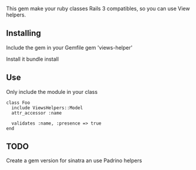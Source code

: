 This gem make your ruby classes Rails 3 compatibles, so you can use View helpers.

## Installing
Include the gem in your Gemfile
    gem 'views-helper'

Install it
    bundle install

## Use
Only include the module in your class 

    class Foo
      include ViewsHelpers::Model
      attr_accessor :name
    
      validates :name, :presence => true
    end

## TODO
Create a gem version for sinatra an use Padrino helpers
